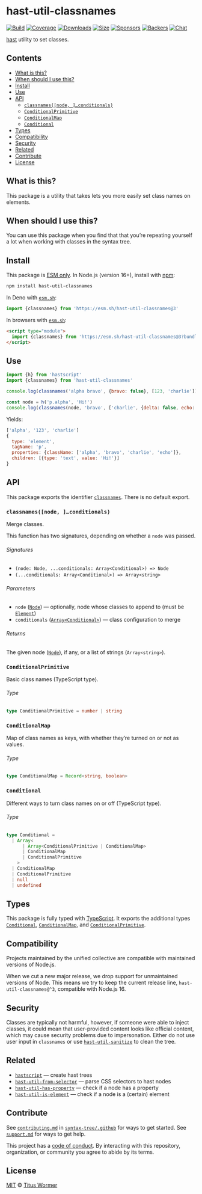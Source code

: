 # hast-util-classnames

[![Build][build-badge]][build]
[![Coverage][coverage-badge]][coverage]
[![Downloads][downloads-badge]][downloads]
[![Size][size-badge]][size]
[![Sponsors][sponsors-badge]][collective]
[![Backers][backers-badge]][collective]
[![Chat][chat-badge]][chat]

[hast][] utility to set classes.

## Contents

*   [What is this?](#what-is-this)
*   [When should I use this?](#when-should-i-use-this)
*   [Install](#install)
*   [Use](#use)
*   [API](#api)
    *   [`classnames([node, ]…conditionals)`](#classnamesnode-conditionals)
    *   [`ConditionalPrimitive`](#conditionalprimitive)
    *   [`ConditionalMap`](#conditionalmap)
    *   [`Conditional`](#conditional)
*   [Types](#types)
*   [Compatibility](#compatibility)
*   [Security](#security)
*   [Related](#related)
*   [Contribute](#contribute)
*   [License](#license)

## What is this?

This package is a utility that takes lets you more easily set class names on
elements.

## When should I use this?

You can use this package when you find that that you’re repeating yourself
a lot when working with classes in the syntax tree.

## Install

This package is [ESM only][esm].
In Node.js (version 16+), install with [npm][]:

```sh
npm install hast-util-classnames
```

In Deno with [`esm.sh`][esmsh]:

```js
import {classnames} from 'https://esm.sh/hast-util-classnames@3'
```

In browsers with [`esm.sh`][esmsh]:

```html
<script type="module">
  import {classnames} from 'https://esm.sh/hast-util-classnames@3?bundle'
</script>
```

## Use

```js
import {h} from 'hastscript'
import {classnames} from 'hast-util-classnames'

console.log(classnames('alpha bravo', {bravo: false}, [123, 'charlie']))

const node = h('p.alpha', 'Hi!')
console.log(classnames(node, 'bravo', ['charlie', {delta: false, echo: 1}]))
```

Yields:

```js
['alpha', '123', 'charlie']
{
  type: 'element',
  tagName: 'p',
  properties: {className: ['alpha', 'bravo', 'charlie', 'echo']},
  children: [{type: 'text', value: 'Hi!'}]
}
```

## API

This package exports the identifier [`classnames`][api-classnames].
There is no default export.

### `classnames([node, ]…conditionals)`

Merge classes.

This function has two signatures, depending on whether a `node` was passed.

###### Signatures

*   `(node: Node, ...conditionals: Array<Conditional>) => Node`
*   `(...conditionals: Array<Conditional>) => Array<string>`

###### Parameters

*   `node` ([`Node`][node])
    — optionally, node whose classes to append to (must be
    [`Element`][element])
*   `conditionals` ([`Array<Conditional>`][api-conditional])
    — class configuration to merge

###### Returns

The given node ([`Node`][node]), if any, or a list of strings (`Array<string>`).

### `ConditionalPrimitive`

Basic class names (TypeScript type).

###### Type

```ts
type ConditionalPrimitive = number | string
```

### `ConditionalMap`

Map of class names as keys, with whether they’re turned on or not as values.

###### Type

```ts
type ConditionalMap = Record<string, boolean>
```

### `Conditional`

Different ways to turn class names on or off (TypeScript type).

###### Type

```ts
type Conditional =
  | Array<
      | Array<ConditionalPrimitive | ConditionalMap>
      | ConditionalMap
      | ConditionalPrimitive
    >
  | ConditionalMap
  | ConditionalPrimitive
  | null
  | undefined
```

## Types

This package is fully typed with [TypeScript][].
It exports the additional types [`Conditional`][api-conditional],
[`ConditionalMap`][api-conditional-map], and
[`ConditionalPrimitive`][api-conditional-primitive].

## Compatibility

Projects maintained by the unified collective are compatible with maintained
versions of Node.js.

When we cut a new major release, we drop support for unmaintained versions of
Node.
This means we try to keep the current release line, `hast-util-classnames@^3`,
compatible with Node.js 16.

## Security

Classes are typically not harmful, however, if someone were able to inject
classes, it could mean that user-provided content looks like official content,
which may cause security problems due to impersonation.
Either do not use user input in `classnames` or use
[`hast-util-sanitize`][hast-util-sanitize] to clean the tree.

## Related

*   [`hastscript`](https://github.com/syntax-tree/hastscript)
    — create hast trees
*   [`hast-util-from-selector`](https://github.com/syntax-tree/hast-util-from-selector)
    — parse CSS selectors to hast nodes
*   [`hast-util-has-property`](https://github.com/syntax-tree/hast-util-has-property)
    — check if a node has a property
*   [`hast-util-is-element`](https://github.com/syntax-tree/hast-util-is-element)
    — check if a node is a (certain) element

## Contribute

See [`contributing.md`][contributing] in [`syntax-tree/.github`][health] for
ways to get started.
See [`support.md`][support] for ways to get help.

This project has a [code of conduct][coc].
By interacting with this repository, organization, or community you agree to
abide by its terms.

## License

[MIT][license] © [Titus Wormer][author]

<!-- Definitions -->

[build-badge]: https://github.com/syntax-tree/hast-util-classnames/workflows/main/badge.svg

[build]: https://github.com/syntax-tree/hast-util-classnames/actions

[coverage-badge]: https://img.shields.io/codecov/c/github/syntax-tree/hast-util-classnames.svg

[coverage]: https://codecov.io/github/syntax-tree/hast-util-classnames

[downloads-badge]: https://img.shields.io/npm/dm/hast-util-classnames.svg

[downloads]: https://www.npmjs.com/package/hast-util-classnames

[size-badge]: https://img.shields.io/badge/dynamic/json?label=minzipped%20size&query=$.size.compressedSize&url=https://deno.bundlejs.com/?q=hast-util-classnames

[size]: https://bundlejs.com/?q=hast-util-classnames

[sponsors-badge]: https://opencollective.com/unified/sponsors/badge.svg

[backers-badge]: https://opencollective.com/unified/backers/badge.svg

[collective]: https://opencollective.com/unified

[chat-badge]: https://img.shields.io/badge/chat-discussions-success.svg

[chat]: https://github.com/syntax-tree/unist/discussions

[npm]: https://docs.npmjs.com/cli/install

[esm]: https://gist.github.com/sindresorhus/a39789f98801d908bbc7ff3ecc99d99c

[esmsh]: https://esm.sh

[typescript]: https://www.typescriptlang.org

[license]: license

[author]: https://wooorm.com

[health]: https://github.com/syntax-tree/.github

[contributing]: https://github.com/syntax-tree/.github/blob/main/contributing.md

[support]: https://github.com/syntax-tree/.github/blob/main/support.md

[coc]: https://github.com/syntax-tree/.github/blob/main/code-of-conduct.md

[hast]: https://github.com/syntax-tree/hast

[node]: https://github.com/syntax-tree/hast#nodes

[element]: https://github.com/syntax-tree/hast#element

[hast-util-sanitize]: https://github.com/syntax-tree/hast-util-sanitize

[api-classnames]: #classnamesnode-conditionals

[api-conditional]: #conditional

[api-conditional-map]: #conditionalmap

[api-conditional-primitive]: #conditionalprimitive
